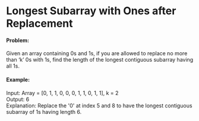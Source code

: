 # Longest Subarray with Ones after Replacement 


#### Problem: <br /> 
Given an array containing 0s and 1s, if you are allowed to replace no more than ‘k’ 0s with 1s, find the length of the longest contiguous subarray having all 1s.


#### Example: <br />
Input: Array = [0, 1, 1, 0, 0, 0, 1, 1, 0, 1, 1], k = 2 <br />
Output: 6 <br />
Explanation: Replace the '0' at index 5 and 8 to have the longest contiguous subarray of 1s having length 6.